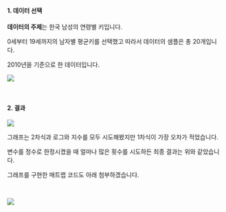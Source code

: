 #### 1. 데이터 선택

**데이터의 주제**는 한국 남성의 연령별 키입니다.

0세부터 19세까지의 남자별 평균키를 선택했고 따라서 데이터의 샘플은 총 20개입니다.

2010년을 기준으로 한 데이터입니다.

![](https://ifh.cc/g/K7gNE8.jpg)

<br/>

#### 2. 결과

![](https://ifh.cc/g/Z39kh6.png)

그래프는 2차식과 로그와 지수를 모두 시도해봤지만 1차식이 가장 오차가 적었습니다.

변수를 정수로 한정시켰을 때 얼마나 많은 횟수를 시도하든 최종 결과는 위와 같았습니다.

그래프를 구현한 매트랩 코드도 아래 첨부하겠습니다.

<br/>

![](https://ifh.cc/g/AXLqCs.png)

